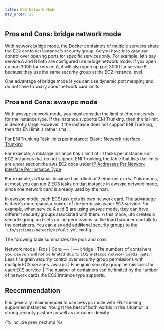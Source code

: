 ```yaml
---
title: ECS Network Mode
nav_order: 27
---
```


## Pros and Cons: bridge network mode

With network bridge mode, the Docker containers of multiple services share the EC2 container instance's security group. So you have less granular control over opening ports for specific services only. For example, let’s say service A and B both are configured use bridge network mode. If you open up port 3000 for service A, it will also open up port 3000 for service B because they use the same security group at the EC2 instance level.

One advantage of bridge mode is you can use dynamic port mapping and do not have to worry about network card limits.

## Pros and Cons: awsvpc mode

With awsvpc network mode, you must consider the limit of ethernet cards for the instance type. If the instance supports ENI Trunking, then this is limit is decently large. However, if the instance does not support ENI Trunking, then the ENI limit is rather small.

For ENI Trunking Task limits per instance: [Elastic Network Interface Trunking](https://docs.aws.amazon.com/AmazonECS/latest/developerguide/container-instance-eni.html)

For example, a m5.large instance has a limit of 10 tasks per instance.
For EC2 instances that do not support ENI Trunking,
the table that lists the limits are under section the aws EC2 docs under [IP Addresses Per Network Interface Per Instance Type](https://docs.aws.amazon.com/AWSEC2/latest/UserGuide/using-eni.html)

For example, a t3.small instance has a limit of 3 ethernet cards. This means, at most, you can run 2 ECS tasks on that instance in awsvpc network mode, since one network card is already used by the host.

In awsvpc mode, each ECS task gets its own network card. The advantage is there’s more granular control of the permissions per ECS service. For example, when service A and B are using awsvpc mode, they can have different security groups associated with them. In this mode, ufo creates a security group and sets up the permissions so the load balancer can talk to the containers.  You can also add additional security groups to the `.ufo/settings/network/default.yml` config.

The following table summarizes the pros and cons:

Network mode | Pros | Cons
--- | ---
bridge | The numbers of containers you can run will not be limited due to EC2 instance network cards limits. | Less fine grain security control over security group permissions with multiple ECS services.
awsvpc | Fine grain security group permissions for each ECS service. | The number of containers can be limited by the number of network cards the EC2 instance type supports.

## Recommendation

It is generally recommended to use awsvpc mode with ENI trunking supported instances. You get the best of both worlds in this situation: a strong security posture as well as container density.

{% include prev_next.md %}
